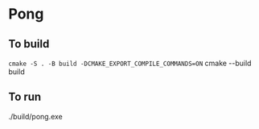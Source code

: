 # Pong
## To build
`cmake -S . -B build -DCMAKE_EXPORT_COMPILE_COMMANDS=ON`
cmake --build build

## To run
./build/pong.exe
